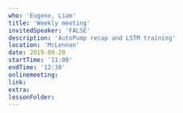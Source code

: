 ```yaml
---
who: 'Eugene, Liam'
title: 'Weekly meeting'
invitedSpeaker: 'FALSE'
description: 'AutoPump recap and LSTM training'
location: 'McLennan'
date: 2019-09-20
startTime: '11:00'
endTime: '12:30'
onlinemeeting: 
link: 
extra: 
lessonFolder: 
---
```

